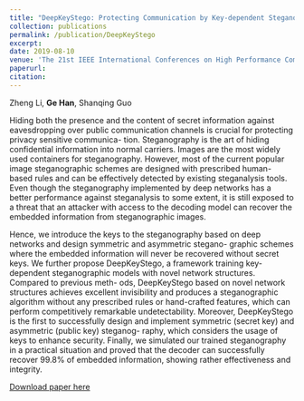 ```yaml
---
title: "DeepKeyStego: Protecting Communication by Key-dependent Steganography with Deep Networks"
collection: publications
permalink: /publication/DeepKeyStego
excerpt:
date: 2019-08-10
venue: 'The 21st IEEE International Conferences on High Performance Computing and Communications (HPCC)'
paperurl:
citation: 
---
```

Zheng Li, <b>Ge Han</b>, Shanqing Guo

Hiding both the presence and the content of secret information against eavesdropping over public communication channels is crucial for protecting privacy sensitive communica- tion. Steganography is the art of hiding confidential information into normal carriers. Images are the most widely used containers for steganography. However, most of the current popular image steganographic schemes are designed with prescribed human- based rules and can be effectively detected by existing steganalysis tools. Even though the steganography implemented by deep networks has a better performance against steganalysis to some extent, it is still exposed to a threat that an attacker with access to the decoding model can recover the embedded information from steganographic images.

Hence, we introduce the keys to the steganography based on deep networks and design symmetric and asymmetric stegano- graphic schemes where the embedded information will never be recovered without secret keys. We further propose DeepKeyStego, a framework training key-dependent steganographic models with novel network structures. Compared to previous meth- ods, DeepKeyStego based on novel network structures achieves excellent invisibility and produces a steganographic algorithm without any prescribed rules or hand-crafted features, which can perform competitively remarkable undetectability. Moreover, DeepKeyStego is the first to successfully design and implement symmetric (secret key) and asymmetric (public key) steganog- raphy, which considers the usage of keys to enhance security. Finally, we simulated our trained steganography in a practical situation and proved that the decoder can successfully recover 99.8% of embedded information, showing rather effectiveness and integrity.

[Download paper here](http://g3h4n.github.io/files/DeepKeyStego-HPCC2019.pdf)
